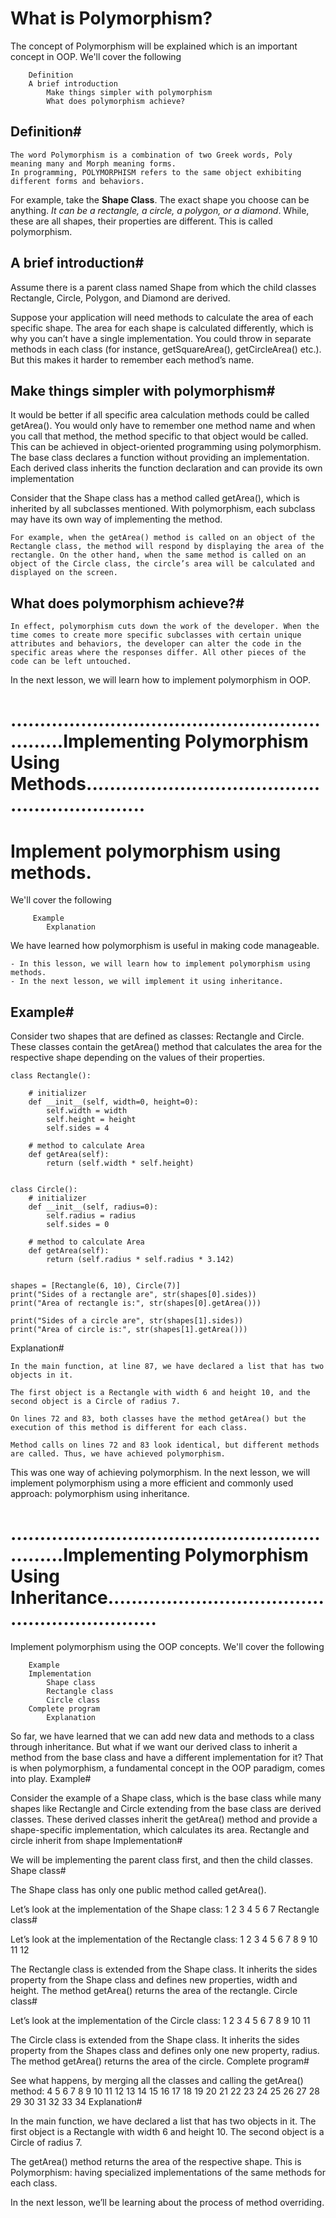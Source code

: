 # What is Polymorphism?

The concept of Polymorphism will be explained which is an important concept in OOP.
We'll cover the following

        Definition
        A brief introduction
            Make things simpler with polymorphism
            What does polymorphism achieve?

## Definition#

    The word Polymorphism is a combination of two Greek words, Poly meaning many and Morph meaning forms.
    In programming, POLYMORPHISM refers to the same object exhibiting different forms and behaviors.

For example, take the **Shape Class**. The exact shape you choose can be anything. *It can be a rectangle, a circle, a polygon, or a diamond*. While, these are all shapes, their properties are different. This is called polymorphism.

## A brief introduction#

Assume there is a parent class named Shape from which the child classes Rectangle, Circle, Polygon, and Diamond are derived.

Suppose your application will need methods to calculate the area of each specific shape. The area for each shape is calculated differently, which is why you can’t have a single implementation. You could throw in separate methods in each class (for instance, getSquareArea(), getCircleArea() etc.). But this makes it harder to remember each method’s name.

## Make things simpler with polymorphism#

It would be better if all specific area calculation methods could be called getArea(). You would only have to remember one method name and when you call that method, the method specific to that object would be called. This can be achieved in object-oriented programming using polymorphism. The base class declares a function without providing an implementation. Each derived class inherits the function declaration and can provide its own implementation

Consider that the Shape class has a method called getArea(), which is inherited by all subclasses mentioned. With polymorphism, each subclass may have its own way of implementing the method. 
    
    For example, when the getArea() method is called on an object of the Rectangle class, the method will respond by displaying the area of the rectangle. On the other hand, when the same method is called on an object of the Circle class, the circle’s area will be calculated and displayed on the screen.

## What does polymorphism achieve?#

    In effect, polymorphism cuts down the work of the developer. When the time comes to create more specific subclasses with certain unique attributes and behaviors, the developer can alter the code in the specific areas where the responses differ. All other pieces of the code can be left untouched.

In the next lesson, we will learn how to implement polymorphism in OOP.







# ..............................................................Implementing Polymorphism Using Methods...............................................................



# Implement polymorphism using methods.
We'll cover the following

         Example
            Explanation

We have learned how polymorphism is useful in making code manageable. 

    - In this lesson, we will learn how to implement polymorphism using methods. 
    - In the next lesson, we will implement it using inheritance.

## Example#

Consider two shapes that are defined as classes: Rectangle and Circle. These classes contain the getArea() method that calculates the area for the respective shape depending on the values of their properties.
```PY
class Rectangle():

    # initializer
    def __init__(self, width=0, height=0):
        self.width = width
        self.height = height
        self.sides = 4

    # method to calculate Area
    def getArea(self):
        return (self.width * self.height)


class Circle():
    # initializer
    def __init__(self, radius=0):
        self.radius = radius
        self.sides = 0

    # method to calculate Area
    def getArea(self):
        return (self.radius * self.radius * 3.142)


shapes = [Rectangle(6, 10), Circle(7)]
print("Sides of a rectangle are", str(shapes[0].sides))
print("Area of rectangle is:", str(shapes[0].getArea()))

print("Sides of a circle are", str(shapes[1].sides))
print("Area of circle is:", str(shapes[1].getArea()))

```
Explanation#

    In the main function, at line 87, we have declared a list that has two objects in it.

    The first object is a Rectangle with width 6 and height 10, and the second object is a Circle of radius 7.

    On lines 72 and 83, both classes have the method getArea() but the execution of this method is different for each class.

    Method calls on lines 72 and 83 look identical, but different methods are called. Thus, we have achieved polymorphism.

This was one way of achieving polymorphism. In the next lesson, we will implement polymorphism using a more efficient and commonly used approach: polymorphism using inheritance.











# ..............................................................Implementing Polymorphism Using Inheritance..............................................................



Implement polymorphism using the OOP concepts.
We'll cover the following

        Example
        Implementation
            Shape class
            Rectangle class
            Circle class
        Complete program
            Explanation

So far, we have learned that we can add new data and methods to a class through inheritance. But what if we want our derived class to inherit a method from the base class and have a different implementation for it? That is when polymorphism, a fundamental concept in the OOP paradigm, comes into play.
Example#

Consider the example of a Shape class, which is the base class while many shapes like Rectangle and Circle extending from the base class are derived classes. These derived classes inherit the getArea() method and provide a shape-specific implementation, which calculates its area.
Rectangle and circle inherit from shape
Implementation#

We will be implementing the parent class first, and then the child classes.
Shape class#

The Shape class has only one public method called getArea().

Let’s look at the implementation of the Shape class:
1
2
3
4
5
6
7
Rectangle class#

Let’s look at the implementation of the Rectangle class:
1
2
3
4
5
6
7
8
9
10
11
12

The Rectangle class is extended from the Shape class. It inherits the sides property from the Shape class and defines new properties, width and height. The method getArea() returns the area of the rectangle.
Circle class#

Let’s look at the implementation of the Circle class:
1
2
3
4
5
6
7
8
9
10
11

The Circle class is extended from the Shape class. It inherits the sides property from the Shapes class and defines only one new property, radius. The method getArea() returns the area of the circle.
Complete program#

See what happens, by merging all the classes and calling the getArea() method:
4
5
6
7
8
9
10
11
12
13
14
15
16
17
18
19
20
21
22
23
24
25
26
27
28
29
30
31
32
33
34
Explanation#

In the main function, we have declared a list that has two objects in it. The first object is a Rectangle with width 6 and height 10. The second object is a Circle of radius 7.

The getArea() method returns the area of the respective shape. This is Polymorphism: having specialized implementations of the same methods for each class.

In the next lesson, we’ll be learning about the process of method overriding.
